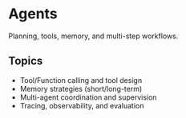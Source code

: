 # Agents

Planning, tools, memory, and multi-step workflows.

## Topics
- Tool/Function calling and tool design
- Memory strategies (short/long-term)
- Multi-agent coordination and supervision
- Tracing, observability, and evaluation
